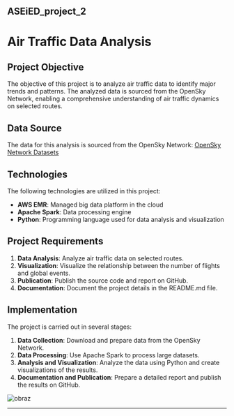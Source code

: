 ## ASEiED_project_2

# Air Traffic Data Analysis

## Project Objective

The objective of this project is to analyze air traffic data to identify major trends and patterns. The analyzed data is sourced from the OpenSky Network, enabling a comprehensive understanding of air traffic dynamics on selected routes.

## Data Source

The data for this analysis is sourced from the OpenSky Network: [OpenSky Network Datasets](https://opensky-network.org/datasets/states/)

## Technologies

The following technologies are utilized in this project:
- **AWS EMR**: Managed big data platform in the cloud
- **Apache Spark**: Data processing engine
- **Python**: Programming language used for data analysis and visualization

## Project Requirements

1. **Data Analysis**: Analyze air traffic data on selected routes.
2. **Visualization**: Visualize the relationship between the number of flights and global events.
3. **Publication**: Publish the source code and report on GitHub.
4. **Documentation**: Document the project details in the README.md file.

## Implementation

The project is carried out in several stages:
1. **Data Collection**: Download and prepare data from the OpenSky Network.
2. **Data Processing**: Use Apache Spark to process large datasets.
3. **Analysis and Visualization**: Analyze the data using Python and create visualizations of the results.
4. **Documentation and Publication**: Prepare a detailed report and publish the results on GitHub.

![obraz](https://github.com/aFuks/ASEiED_project_2/assets/106777205/2552de7c-0a85-4077-a8e9-5c5432bc70d4)


---



